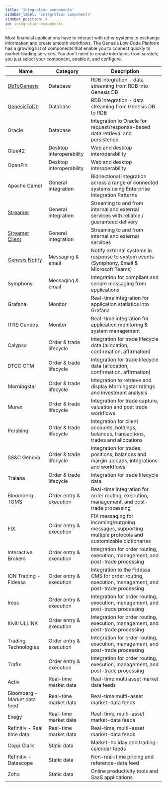 ```yaml
---
title: 'Integration components'
sidebar_label: 'Integration components'
sidebar_position: 4
id: integration-components
---
```


Most financial applications have to interact with other systems to exchange information and create smooth workflows. The Genesis Low Code Platform has a growing list of components that enable you to connect quickly to market-leading services. You don't need to create interfaces from scratch; you just select your component, enable it, and configure.

| Name| Category | Description|
|------------------------------------|----------------|------------------|
| [DbToGenesis](/creating-applications/defining-your-application/integrations/database-streaming/dbtogenesis/overview/#dbtogenesis) | Database | RDB integration - data streaming from RDB into Genesis DB |
| [GenesisToDb](/creating-applications/defining-your-application/integrations/database-streaming/genesistodb/overview/#genesistodb) | Database | RDB integration - data streaming from Genesis DB to RDB |
| Oracle | Database | Integration to Oracle for request/response-based data retrieval and persistence |
| Glue42 | Desktop interoperability | Web and desktop interoperability |
| OpenFin | Desktop interoperability | Web and desktop interoperability |
| Apache Camel | General integration | Bidirectional integration across a range of connected systems using Enterprise Integration Patterns |
| [Streamer](/creating-applications/defining-your-application/integrations/external-systems/streamer/#create-streamer)	 | General integration | Streaming to and from internal and external services with reliable / guaranteed delivery |
| [Streamer Client](/creating-applications/defining-your-application/integrations/external-systems/streamer-client/#create-streamer-client) | General integration | Streaming to and from internal and external services |
| [Genesis Notify](/creating-applications/defining-your-application/integrations/notify/configure/) | Messaging & email | Notify external systems in response to system events (Symphony, Email & Microsoft Teams) |
| Symphony | Messaging & email | Integration for compliant and secure messaging from applications |
| Grafana	 | Monitor | Real-time integration for application statistics into Grafana |
| ITRS Geneos | Monitor | Real-time integration for application monitoring & system management |
| Calypso | Order & trade lifecycle | Integration for trade lifecycle data (allocation, confirmation, affirmation) |
| DTCC CTM | Order & trade lifecycle | Integration for trade lifecycle data (allocation, confirmation, affirmation) |
| Morningstar	 | Order & trade lifecycle | Integration to retrieve and display Morningstar ratings and investment analysis |
| Murex	 | Order & trade lifecycle | Integration for trade capture, valuation and post trade workflows |
| Pershing	 | Order & trade lifecycle | Integration for client accounts, holdings, balances, transactions, trades and allocations |
| SS&C Geneva | Order & trade lifecycle | Integration for trades, positions, balances and margin uploads, integrations and workflows |
| Traiana	 | Order & trade lifecycle | Integration for trade lifecycle data |
| Bloomberg TOMS | Order entry & execution | Real-time integration for order routing, execution, management, and post-trade processing |
| [FIX](/creating-applications/defining-your-application/integrations/external-systems/configure/) | Order entry & execution | FIX messaging for incoming/outgoing messages, supporting multiple protocols and customizable dictionaries |
| Interactive Brokers | Order entry & execution | Integration for order routing, execution, management, and post-trade processing |
| ION Trading - Fidessa | Order entry & execution | Integration to the Fidessa OMS for order routing, execution, management, and post-trade processing |
| Iress	 | Order entry & execution | Integration for order routing, execution, management, and post-trade processing |
| Itiviti ULLINK  | Order entry & execution | Integration for order routing, execution, management, and post-trade processing |
| Trading Technologies | Order entry & execution | Integration for order routing, execution, management, and post-trade processing |
| Trafix	 | Order entry & execution | Integration for order routing, execution, management, and post-trade processing |
| Activ	 | Real-time market data | Real-time multi asset market data feeds |
| Bloomberg - Market data feed | Real-time market data | Real-time multi-asset market-data feeds |
| Exegy	 | Real-time market data | Real-time, multi-asset market-data feeds |
| Refinitiv - Real time data | Real-time market data | Real-time, multi-asset market-data feeds |
| Copp Clark | Static data | Market-holiday and trading-calendar feeds |
| Refinitiv - Datascope | Static data | Non-real-time pricing and reference-data feed |
| Zoho	 | Static data | Online productivity tools and SaaS applications |


